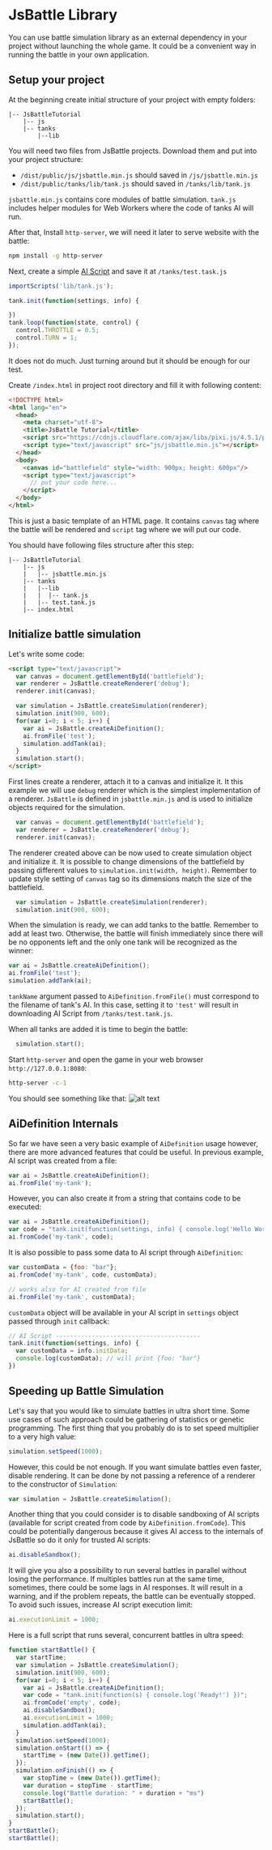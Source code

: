# JsBattle Library

You can use battle simulation library as an external dependency in your project without launching the whole game. It could be a convenient way in running the battle in your own application.

## Setup your project

At the beginning create initial structure of your project with empty folders:

```
|-- JsBattleTutorial
    |-- js
    |-- tanks
        |--lib
```
You will need two files from JsBattle projects. Download them and put into your project structure:

 - `/dist/public/js/jsbattle.min.js` should saved in `/js/jsbattle.min.js`
 - `/dist/public/tanks/lib/tank.js` should saved in `/tanks/lib/tank.js`

`jsbattle.min.js` contains core modules of battle simulation. `tank.js` includes helper modules for Web Workers where the code of tanks AI will run.

After that, Install `http-server`, we will need it later to serve website with the battle:

```bash
npm install -g http-server
```

Next, create a simple [AI Script](../manual/ai_script.md) and save it at `/tanks/test.task.js`

```javascript
importScripts('lib/tank.js');

tank.init(function(settings, info) {

})
tank.loop(function(state, control) {
  control.THROTTLE = 0.5;
  control.TURN = 1;
});
```

It does not do much. Just turning around but it should be enough for our test.

Create `/index.html` in project root directory and fill it with following content:

```html
<!DOCTYPE html>
<html lang="en">
  <head>
    <meta charset="utf-8">
    <title>JsBattle Tutorial</title>
    <script src="https://cdnjs.cloudflare.com/ajax/libs/pixi.js/4.5.1/pixi.min.js"></script>
    <script type="text/javascript" src="js/jsbattle.min.js"></script>
  </head>
  <body>
    <canvas id="battlefield" style="width: 900px; height: 600px"/>
    <script type="text/javascript">
      // put your code here...
    </script>
  </body>
</html>
```

This is just a basic template of an HTML page. It contains `canvas` tag where the battle will be rendered and
`script` tag where we will put our code.

You should have following files structure after this step:

```
|-- JsBattleTutorial
    |-- js
    |   |-- jsbattle.min.js
    |-- tanks
    |   |--lib
    |   |  |-- tank.js
    |   |-- test.tank.js
    |-- index.html
```

## Initialize battle simulation

Let's write some code:

```html
<script type="text/javascript">
  var canvas = document.getElementById('battlefield');
  var renderer = JsBattle.createRenderer('debug');
  renderer.init(canvas);

  var simulation = JsBattle.createSimulation(renderer);
  simulation.init(900, 600);
  for(var i=0; i < 5; i++) {
    var ai = JsBattle.createAiDefinition();
    ai.fromFile('test');
    simulation.addTank(ai);
  }
  simulation.start();
</script>
```

First lines create a renderer, attach it to a canvas and initialize it. It this example we will use `debug` renderer which is the simplest implementation of a renderer. `JsBattle` is defined in `jsbattle.min.js` and is used to initialize objects required for the simulation.

```javascript
  var canvas = document.getElementById('battlefield');
  var renderer = JsBattle.createRenderer('debug');
  renderer.init(canvas);
```

The renderer created above can be now used to create simulation object and initialize it. It is possible to change dimensions of the battlefield by passing different values to `simulation.init(width, height)`. Remember to update style setting of `canvas` tag so its dimensions match the size of the battlefield.

```javascript
  var simulation = JsBattle.createSimulation(renderer);
  simulation.init(900, 600);
```

When the simulation is ready, we can add tanks to the battle. Remember to add at least two. Otherwise, the battle will finish immediately since there will be no opponents left and the only one tank will be recognized as the winner:

```javascript
var ai = JsBattle.createAiDefinition();
ai.fromFile('test');
simulation.addTank(ai);
```

`tankName` argument passed to `AiDefinition.fromFile()` must correspond to the filename of tank's AI. In this case, setting it to `'test'` will result in downloading AI Script from `/tanks/test.tank.js`.

When all tanks are added it is time to begin the battle:

```javascript
  simulation.start();
```

Start `http-server` and open the game in your web browser `http://127.0.0.1:8080`:

```bash
http-server -c-1
```

You should see something like that:
![alt text](./img/debug_renderer_001.png)

## AiDefinition Internals

So far we have seen a very basic example of `AiDefinition` usage however, there are more advanced features that could be useful. In previous example, AI script was created from a file:

```javascript
var ai = JsBattle.createAiDefinition();
ai.fromFile('my-tank');
```
However, you can also create it from a string that contains code to be executed:

```javascript
var ai = JsBattle.createAiDefinition();
var code = "tank.init(function(settings, info) { console.log('Hello World!') })";
ai.fromCode('my-tank', code);
```

It is also possible to pass some data to AI script through `AiDefinition`:

```javascript
var customData = {foo: "bar"};
ai.fromCode('my-tank', code, customData);

// works also for AI created from file
ai.fromFile('my-tank', customData);
```

`customData` object will be available in your AI script in `settings` object passed through `init` callback:

```javascript
// AI Script ----------------------------------------
tank.init(function(settings, info) {
  var customData = info.initData;
  console.log(customData); // will print {foo: "bar"}
})
```

## Speeding up Battle Simulation

Let's say that you would like to simulate battles in ultra short time. Some use cases of such approach could be gathering of statistics or genetic programming. The first thing that you probably do is to set speed multiplier to a very high value:

```javascript
simulation.setSpeed(1000);
```

However, this could be not enough. If you want simulate battles even faster, disable rendering. It can be done by not passing a reference of a renderer to the constructor of `Simulation`:

```javascript
var simulation = JsBattle.createSimulation();
```

Another thing that you could consider is to disable sandboxing of AI scripts (available for script created from code by `AiDefinition.fromCode`). This could be potentially dangerous because it gives AI access to the internals of JsBattle so do it only for trusted AI scripts:

```javascript
ai.disableSandbox();
```

It will give you also a possibility to run several battles in parallel without losing the performance. If multiples battles run at the same time, sometimes, there could be some lags in AI responses. It will result in a warning, and if the problem repeats, the battle can be eventually stopped. To avoid such issues, increase AI script execution limit:

```javascript
ai.executionLimit = 1000;
```

Here is a full script that runs several, concurrent battles in ultra speed:

```javascript
function startBattle() {
  var startTime;
  var simulation = JsBattle.createSimulation();
  simulation.init(900, 600);
  for(var i=0; i < 5; i++) {
    var ai = JsBattle.createAiDefinition();
    var code = "tank.init(function(s) { console.log('Ready!') })";
    ai.fromCode('empty', code);
    ai.disableSandbox();
    ai.executionLimit = 1000;
    simulation.addTank(ai);
  }
  simulation.setSpeed(1000);
  simulation.onStart(() => {
    startTime = (new Date()).getTime();
  });
  simulation.onFinish(() => {
    var stopTime = (new Date()).getTime();
    var duration = stopTime - startTime;
    console.log("Battle duration: " + duration + "ms")
    startBattle();
  });
  simulation.start();
}
startBattle();
startBattle();
```
